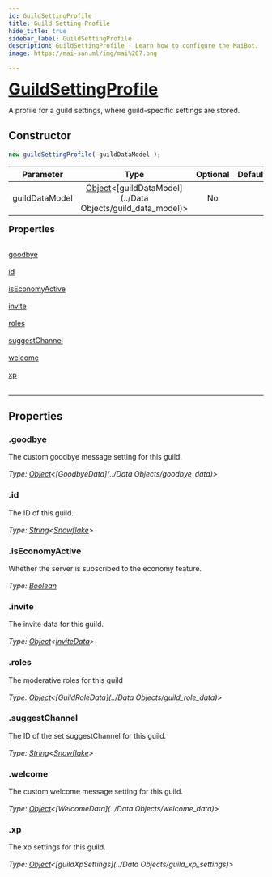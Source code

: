 ```yaml
---
id: GuildSettingProfile
title: Guild Setting Profile
hide_title: true
sidebar_label: GuildSettingProfile
description: GuildSettingProfile - Learn how to configure the MaiBot.
image: https://mai-san.ml/img/mai%207.png

---
```



<b> <font size='6'> <a href='https://github.com/maisans-maid/Mai/tree/master/struct/GuildSettingProfile.js'> GuildSettingProfile </a> </font> </b>

A profile for a guild settings, where guild-specific settings are stored.

## Constructor

```js
new guildSettingProfile( guildDataModel );
```
| Parameter | Type | Optional | Default | Description |
|:-:|:-:|:-:|:-:|:-:|
|guildDataModel| [Object](https://developer.mozilla.org/en-US/docs/Web/JavaScript/Reference/Global_Objects/Object)<[guildDataModel](../Data Objects/guild_data_model)>| No |  | The guild data to register |


<font size='4'><b>Properties</b></font><br></br>

[goodbye](#goodbye) <br></br>
[id](#id) <br></br>
[isEconomyActive](#isEconomyActive) <br></br>
[invite](#invite) <br></br>
[roles](#roles) <br></br>
[suggestChannel](#suggestChannel) <br></br>
[welcome](#welcome) <br></br>
[xp](#xp) <br></br>
***

## Properties

### .goodbye
The custom goodbye message setting for this guild.<br></br>
*Type: [Object](https://developer.mozilla.org/en-US/docs/Web/JavaScript/Reference/Global_Objects/Object)<[GoodbyeData](../Data Objects/goodbye_data)>*


### .id
The ID of this guild.<br></br>
*Type: [String](https://developer.mozilla.org/en-US/docs/Web/JavaScript/Reference/Global_Objects/String)<[Snowflake](https://discord.js.org/#/docs/main/stable/typedef/Snowflake )>*

### .isEconomyActive
Whether the server is subscribed to the economy feature.<br></br>
*Type: [Boolean](https://developer.mozilla.org/en-US/docs/Web/JavaScript/Reference/Global_Objects/Boolean)*

### .invite
The invite data for this guild.<br></br>
*Type: [Object](https://developer.mozilla.org/en-US/docs/Web/JavaScript/Reference/Global_Objects/Object)<[InviteData](#)>*

### .roles
The moderative roles for this guild <br></br>
*Type: [Object](https://developer.mozilla.org/en-US/docs/Web/JavaScript/Reference/Global_Objects/Object)<[GuildRoleData](../Data Objects/guild_role_data)>*


### .suggestChannel
The ID of the set suggestChannel for this guild. <br></br>
*Type: [String](https://developer.mozilla.org/en-US/docs/Web/JavaScript/Reference/Global_Objects/String)<[Snowflake](https://discord.js.org/#/docs/main/stable/typedef/Snowflake )>*

### .welcome
The custom welcome message setting for this guild.<br></br>
*Type: [Object](https://developer.mozilla.org/en-US/docs/Web/JavaScript/Reference/Global_Objects/Object)<[WelcomeData](../Data Objects/welcome_data)>*

### .xp
The xp settings for this guild. <br></br>
*Type: [Object](https://developer.mozilla.org/en-US/docs/Web/JavaScript/Reference/Global_Objects/Object)<[guildXpSettings](../Data Objects/guild_xp_settings)>*
